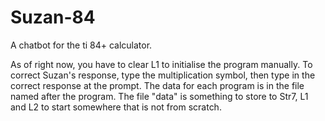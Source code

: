 # Suzan-84
A chatbot for the ti 84+ calculator.

As of right now, you have to clear L1 to initialise the program manually.
To correct Suzan's response, type the multiplication symbol, then type in the correct response at the prompt.
The data for each program is in the file named after the program.
The file "data" is something to store to Str7, L1 and L2 to start somewhere that is not from scratch.
